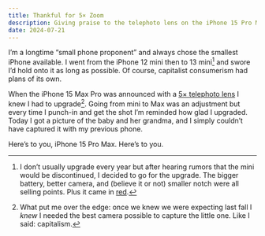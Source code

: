 ```yaml
---
title: Thankful for 5× Zoom
description: Giving praise to the telephoto lens on the iPhone 15 Pro Max.
date: 2024-07-21
---
```


I’m a longtime “small phone proponent” and always chose the smallest iPhone available. I went from the iPhone 12 mini then to 13 mini[^1] and swore I’d hold onto it as long as possible. Of course, capitalist consumerism had plans of its own.

When the iPhone 15 Max Pro was announced with a [5× telephoto lens](https://techcrunch.com/2023/09/19/apples-iphone-15-pro-max-goes-to-disneyland/) I knew I had to upgrade[^2]. Going from mini to Max was an adjustment but every time I punch-in and get the shot I’m reminded how glad I upgraded. Today I got a picture of the baby and her grandma, and I simply couldn’t have captured it with my previous phone.

Here’s to you, iPhone 15 Pro Max. Here’s to you.

[^1]: I don’t usually upgrade every year but after hearing rumors that the mini would be discontinued, I decided to go for the upgrade. The bigger battery, better camera, and (believe it or not) smaller notch were all selling points. Plus it came in [red](https://www.apple.com/newsroom/2021/09/apple-introduces-iphone-13-and-iphone-13-mini/).

[^2]: What put me over the edge: once we knew we were expecting last fall I _knew_ I needed the best camera possible to capture the little one. Like I said: capitalism.


